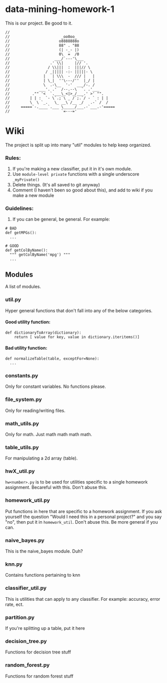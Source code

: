 # data-mining-homework-1
This is our project. Be good to it.

```
//
//                       _oo0oo_
//                      o8888888o
//                      88" . "88
//                      (| -_- |)
//                      0\  =  /0
//                    ___/`---'\___
//                  .' \\|     |// '.
//                 / \\|||  :  |||// \
//                / _||||| -:- |||||- \
//               |   | \\\  -  /// |   |
//               | \_|  ''\---/''  |_/ |
//               \  .-\__  '-'  ___/-. /
//             ___'. .'  /--.--\  `. .'___
//          ."" '<  `.___\_<|>_/___.' >' "".
//         | | :  `- \`.;`\ _ /`;.`/ - ` : | |
//         \  \ `_.   \_ __\ /__ _/   .-` /  /
//     =====`-.____`.___ \_____/___.-`___.-'=====
//                       `=---='

```

# Wiki
The project is split up into many "util" modules to help keep organized.

### Rules:
1. If you're making a new classifier, put it in it's own module.
2. Use `module-level private` functions with a single underscore `_myPrivate()`
3. Delete things. (It's all saved to git anyway)
4. Comment (I haven't been so good about this), and add to wiki if you make
a new module

### Guidelines:
1. If you can be general, be general. For example:

```
# BAD
def getMPGs():
  ...

# GOOD
def getColByName():
  """ getColByName('mpg') """
  ...
```


## Modules
A list of modules.

### util.py
Hyper general functions that don't fall into any of the below
categories.

#### Good utility function:
```
def dictionaryToArray(dictionary):
    return [ value for key, value in dictionary.iteritems()]
```

#### Bad utility function:
```
def normalizeTable(table, exceptFor=None):
  ...
```

### constants.py
Only for constant variables. No functions please.

### file_system.py
Only for reading/writing files.

### math_utils.py
Only for math. Just math math math math.

### table_utils.py
For manipulating a 2d array (table).

### hwX_util.py
`hw<number>.py` is to be used for utilities specific to a single homework
assignment. Becareful with this. Don't abuse this.

### homework_util.py
Put functions in here that are specific to a homework assignment. If you ask
yourself the question "Would I need this in a personal project?" and you
say "no", then put it in `homework_util`. Don't abuse this. Be more general
if you can.

### naive_bayes.py
This is the naive_bayes module. Duh?

### knn.py
Contains functions pertaining to knn

### classifier_util.py
This is utilities that can apply to any classifier. For example: accuracy,
error rate, ect.

### partition.py
If you're splitting up a table, put it here

### decision_tree.py
Functions for decision tree stuff

### random_forest.py
Functions for random forest stuff
